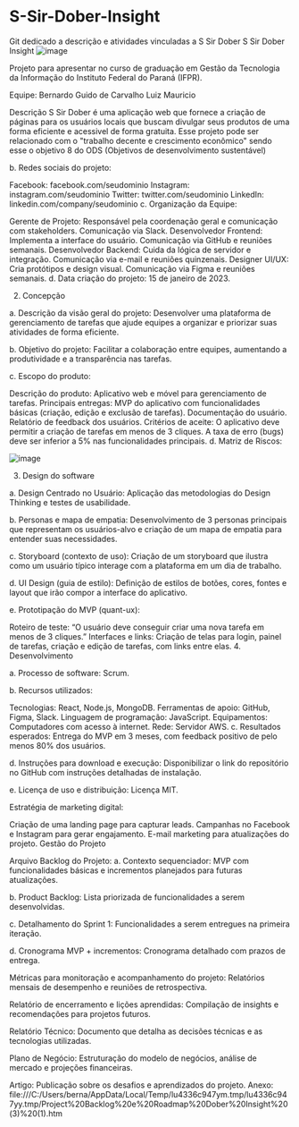 # S-Sir-Dober-Insight
Git dedicado a descrição e atividades vinculadas a S Sir Dober
S Sir Dober Insight
![image](https://github.com/user-attachments/assets/481e56ab-6b0d-48fe-914b-c6c120973c01)


Projeto para apresentar no curso de graduação em Gestão da Tecnologia da Informação do Instituto Federal do Paraná (IFPR).

Equipe:
Bernardo Guido de Carvalho
Luiz Mauricio

Descrição
S Sir Dober é uma aplicação web que fornece a criação de páginas para os usuários locais que buscam divulgar seus produtos de uma forma eficiente e acessivel de forma gratuita. Esse projeto pode ser relacionado com o "trabalho decente e crescimento econômico" sendo esse o objetivo 8 do ODS (Objetivos de desenvolvimento sustentável)

b. Redes sociais do projeto:

Facebook: facebook.com/seudominio
Instagram: instagram.com/seudominio
Twitter: twitter.com/seudominio
LinkedIn: linkedin.com/company/seudominio
c. Organização da Equipe:

Gerente de Projeto: Responsável pela coordenação geral e comunicação com stakeholders. Comunicação via Slack.
Desenvolvedor Frontend: Implementa a interface do usuário. Comunicação via GitHub e reuniões semanais.
Desenvolvedor Backend: Cuida da lógica de servidor e integração. Comunicação via e-mail e reuniões quinzenais.
Designer UI/UX: Cria protótipos e design visual. Comunicação via Figma e reuniões semanais.
d. Data criação do projeto: 15 de janeiro de 2023.

2. Concepção

a. Descrição da visão geral do projeto: Desenvolver uma plataforma de gerenciamento de tarefas que ajude equipes a organizar e priorizar suas atividades de forma eficiente.

b. Objetivo do projeto: Facilitar a colaboração entre equipes, aumentando a produtividade e a transparência nas tarefas.

c. Escopo do produto:

Descrição do produto: Aplicativo web e móvel para gerenciamento de tarefas.
Principais entregas:
MVP do aplicativo com funcionalidades básicas (criação, edição e exclusão de tarefas).
Documentação do usuário.
Relatório de feedback dos usuários.
Critérios de aceite:
O aplicativo deve permitir a criação de tarefas em menos de 3 cliques.
A taxa de erro (bugs) deve ser inferior a 5% nas funcionalidades principais.
d. Matriz de Riscos:

![image](https://github.com/user-attachments/assets/ada36f72-cf06-42ac-844f-09248a3e7528)


3. Design do software

a. Design Centrado no Usuário: Aplicação das metodologias do Design Thinking e testes de usabilidade.

b. Personas e mapa de empatia: Desenvolvimento de 3 personas principais que representam os usuários-alvo e criação de um mapa de empatia para entender suas necessidades.

c. Storyboard (contexto de uso): Criação de um storyboard que ilustra como um usuário típico interage com a plataforma em um dia de trabalho.

d. UI Design (guia de estilo): Definição de estilos de botões, cores, fontes e layout que irão compor a interface do aplicativo.

e. Prototipação do MVP (quant-ux):

Roteiro de teste: “O usuário deve conseguir criar uma nova tarefa em menos de 3 cliques.”
Interfaces e links: Criação de telas para login, painel de tarefas, criação e edição de tarefas, com links entre elas.
4. Desenvolvimento

a. Processo de software: Scrum.

b. Recursos utilizados:

Tecnologias: React, Node.js, MongoDB.
Ferramentas de apoio: GitHub, Figma, Slack.
Linguagem de programação: JavaScript.
Equipamentos: Computadores com acesso à internet.
Rede: Servidor AWS.
c. Resultados esperados: Entrega do MVP em 3 meses, com feedback positivo de pelo menos 80% dos usuários.

d. Instruções para download e execução: Disponibilizar o link do repositório no GitHub com instruções detalhadas de instalação.

e. Licença de uso e distribuição: Licença MIT.

Estratégia de marketing digital:

Criação de uma landing page para capturar leads.
Campanhas no Facebook e Instagram para gerar engajamento.
E-mail marketing para atualizações do projeto.
Gestão do Projeto

Arquivo Backlog do Projeto: a. Contexto sequenciador: MVP com funcionalidades básicas e incrementos planejados para futuras atualizações.

b. Product Backlog: Lista priorizada de funcionalidades a serem desenvolvidas.

c. Detalhamento do Sprint 1: Funcionalidades a serem entregues na primeira iteração.

d. Cronograma MVP + incrementos: Cronograma detalhado com prazos de entrega.

Métricas para monitoração e acompanhamento do projeto: Relatórios mensais de desempenho e reuniões de retrospectiva.

Relatório de encerramento e lições aprendidas: Compilação de insights e recomendações para projetos futuros.

Relatório Técnico: Documento que detalha as decisões técnicas e as tecnologias utilizadas.

Plano de Negócio: Estruturação do modelo de negócios, análise de mercado e projeções financeiras.

Artigo: Publicação sobre os desafios e aprendizados do projeto.
Anexo:
file:///C:/Users/berna/AppData/Local/Temp/lu4336c947ym.tmp/lu4336c947yy.tmp/Project%20Backlog%20e%20Roadmap%20Dober%20Insight%20(3)%20(1).htm
